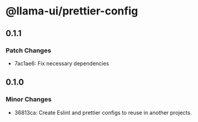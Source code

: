 # @llama-ui/prettier-config

## 0.1.1

### Patch Changes

- 7ac1ae6: Fix necessary dependencies

## 0.1.0

### Minor Changes

- 36813ca: Create Eslint and prettier configs to reuse in another projects.

